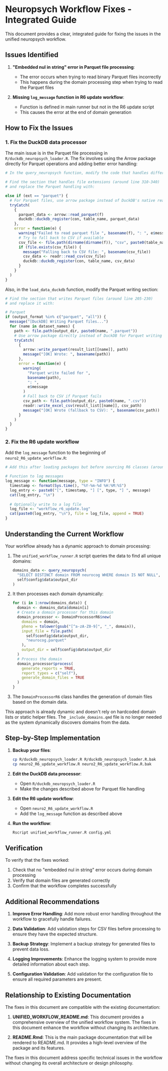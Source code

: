 # Neuropsych Workflow Fixes - Integrated Guide

This document provides a clear, integrated guide for fixing the issues in the unified neuropsych workflow.

## Issues Identified

1. **"Embedded nul in string" error in Parquet file processing**:
   - The error occurs when trying to read binary Parquet files incorrectly
   - This happens during the domain processing step when trying to read the Parquet files

2. **Missing `log_message` function in R6 update workflow**:
   - Function is defined in main runner but not in the R6 update script
   - This causes the error at the end of domain generation

## How to Fix the Issues

### 1. Fix the DuckDB data processor

The main issue is in the Parquet file processing in `R/duckdb_neuropsych_loader.R`. The fix involves using the Arrow package directly for Parquet operations and adding better error handling:

```r
# In the query_neuropsych function, modify the code that handles different file extensions:

# Find the section that handles file extensions (around line 310-340)
# and replace the Parquet handling with:

else if (ext == "parquet") {
  # For Parquet files, use arrow package instead of DuckDB's native reader
  tryCatch(
    {
      parquet_data <- arrow::read_parquet(f)
      duckdb::duckdb_register(con, table_name, parquet_data)
    },
    error = function(e) {
      warning("Failed to read parquet file ", basename(f), ": ", e$message)
      # Try to fall back to CSV if available
      csv_file <- file.path(dirname(dirname(f)), "csv", paste0(table_name, ".csv"))
      if (file.exists(csv_file)) {
        message("Falling back to CSV file: ", basename(csv_file))
        csv_data <- readr::read_csv(csv_file)
        duckdb::duckdb_register(con, table_name, csv_data)
      }
    }
  )
}
```

Also, in the `load_data_duckdb` function, modify the Parquet writing section:

```r
# Find the section that writes Parquet files (around line 205-230)
# and replace it with:

# Parquet
if (output_format %in% c("parquet", "all")) {
  message("[DuckDB] Writing Parquet files...")
  for (name in dataset_names) {
    path <- file.path(output_dir, paste0(name, ".parquet"))
    # Use arrow package directly instead of DuckDB for Parquet writing
    tryCatch(
      {
        arrow::write_parquet(result_list[[name]], path)
        message("[OK] Wrote: ", basename(path))
      },
      error = function(e) {
        warning(
          "Parquet write failed for ",
          basename(path),
          ": ",
          e$message
        )
        # Fall back to CSV if Parquet fails
        csv_path <- file.path(output_dir, paste0(name, ".csv"))
        readr::write_excel_csv(result_list[[name]], csv_path)
        message("[OK] Wrote (fallback to CSV): ", basename(csv_path))
      }
    )
  }
}
```

### 2. Fix the R6 update workflow

Add the `log_message` function to the beginning of `neuro2_R6_update_workflow.R`:

```r
# Add this after loading packages but before sourcing R6 classes (around line 10-15)

# Function to log messages
log_message <- function(message, type = "INFO") {
  timestamp <- format(Sys.time(), "%Y-%m-%d %H:%M:%S")
  log_entry <- paste0("[", timestamp, "] [", type, "] ", message)
  cat(log_entry, "\n")
  
  # Optionally write to a log file
  log_file <- "workflow_r6_update.log"
  cat(paste0(log_entry, "\n"), file = log_file, append = TRUE)
}
```

## Understanding the Current Workflow

Your workflow already has a dynamic approach to domain processing:

1. The `unified_workflow_runner.R` script queries the data to find all unique domains:
   ```r
   domains_data <- query_neuropsych(
     "SELECT DISTINCT domain FROM neurocog WHERE domain IS NOT NULL",
     self$config$data$output_dir
   )
   ```

2. It then processes each domain dynamically:
   ```r
   for (i in 1:nrow(domains_data)) {
     domain <- domains_data$domain[i]
     # Create a domain processor for this domain
     domain_processor <- DomainProcessorR6$new(
       domains = domain,
       pheno = tolower(gsub("[^a-zA-Z0-9]", "_", domain)),
       input_file = file.path(
         self$config$data$output_dir,
         "neurocog.parquet"
       ),
       output_dir = self$config$data$output_dir
     )
     # Process the domain
     domain_processor$process(
       generate_reports = TRUE,
       report_types = c("self"),
       generate_domain_files = TRUE
     )
   }
   ```

3. The `DomainProcessorR6` class handles the generation of domain files based on the domain data.

This approach is already dynamic and doesn't rely on hardcoded domain lists or static helper files. The `_include_domains.qmd` file is no longer needed as the system dynamically discovers domains from the data.

## Step-by-Step Implementation

1. **Backup your files**:
   ```bash
   cp R/duckdb_neuropsych_loader.R R/duckdb_neuropsych_loader.R.bak
   cp neuro2_R6_update_workflow.R neuro2_R6_update_workflow.R.bak
   ```

2. **Edit the DuckDB data processor**:
   - Open `R/duckdb_neuropsych_loader.R`
   - Make the changes described above for Parquet file handling

3. **Edit the R6 update workflow**:
   - Open `neuro2_R6_update_workflow.R`
   - Add the `log_message` function as described above

4. **Run the workflow**:
   ```bash
   Rscript unified_workflow_runner.R config.yml
   ```

## Verification

To verify that the fixes worked:

1. Check that no "embedded nul in string" error occurs during domain processing
2. Verify that domain files are generated correctly
3. Confirm that the workflow completes successfully

## Additional Recommendations

1. **Improve Error Handling**: Add more robust error handling throughout the workflow to gracefully handle failures.

2. **Data Validation**: Add validation steps for CSV files before processing to ensure they have the expected structure.

3. **Backup Strategy**: Implement a backup strategy for generated files to prevent data loss.

4. **Logging Improvements**: Enhance the logging system to provide more detailed information about each step.

5. **Configuration Validation**: Add validation for the configuration file to ensure all required parameters are present.

## Relationship to Existing Documentation

The fixes in this document are compatible with the existing documentation:

1. **UNIFIED_WORKFLOW_README.md**: This document provides a comprehensive overview of the unified workflow system. The fixes in this document enhance the workflow without changing its architecture.

2. **README.Rmd**: This is the main package documentation that will be rendered to README.md. It provides a high-level overview of the package and its features.

The fixes in this document address specific technical issues in the workflow
without changing its overall architecture or design philosophy.
